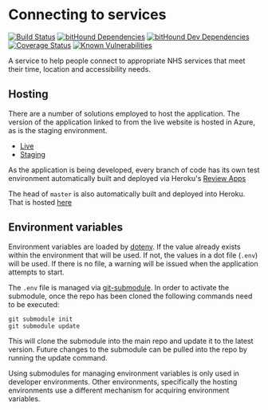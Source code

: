 # Connecting to services

[![Build Status](https://travis-ci.org/nhsuk/connecting-to-services.svg?branch=master)](https://travis-ci.org/nhsuk/connecting-to-services)
[![bitHound Dependencies](https://www.bithound.io/github/nhsuk/connecting-to-services/badges/dependencies.svg)](https://www.bithound.io/github/nhsuk/connecting-to-services/master/dependencies/npm)
[![bitHound Dev Dependencies](https://www.bithound.io/github/nhsuk/connecting-to-services/badges/devDependencies.svg)](https://www.bithound.io/github/nhsuk/connecting-to-services/master/dependencies/npm)
[![Coverage Status](https://coveralls.io/repos/github/nhsuk/connecting-to-services/badge.svg?branch=master)](https://coveralls.io/github/nhsuk/connecting-to-services?branch=master)
[![Known Vulnerabilities](https://snyk.io/test/github/nhsuk/connecting-to-services/badge.svg)](https://snyk.io/test/github/nhsuk/connecting-to-services)

A service to help people connect to appropriate NHS services that
meet their time, location and accessibility needs.

## Hosting

There are a number of solutions employed to host the application. The version of
the application linked to from the live website is hosted in Azure, as is the
staging environment.

* [Live](http://connecting-to-services.azurewebsites.net/)
* [Staging](http://connecting-to-services-staging.azurewebsites.net/)

As the application is being developed, every branch of code has its own test
environment automatically built and deployed via Heroku's
[Review Apps](https://devcenter.heroku.com/articles/github-integration-review-apps)

The head of `master` is also automatically built and deployed into Heroku.
That is hosted [here](https://connecting-to-services.herokuapp.com/)

## Environment variables

Environment variables are loaded by
[dotenv](https://www.npmjs.com/package/dotenv). If the value already
exists within the environment that will be used. If not, the values in a dot
file (`.env`) will be used.
If there is no file, a warning will be issued when the application
attempts to start.

The `.env` file is managed via
[git-submodule](https://git-scm.com/docs/git-submodule). In order to activate
the submodule, once the repo has been cloned the following commands need
to be executed:

```
git submodule init
git submodule update
```

This will clone the submodule into the main repo and update it to the
latest version. Future changes to the submodule can be pulled into the repo
by running the update command.

Using submodules for managing environment variables is only used in developer
environments. Other environments, specifically the hosting environments use
a different mechanism for acquiring environment variables.
